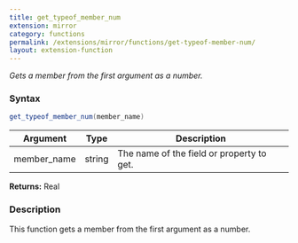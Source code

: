 ```yaml
---
title: get_typeof_member_num
extension: mirror
category: functions
permalink: /extensions/mirror/functions/get-typeof-member-num/
layout: extension-function
---
```


_Gets a member from the first argument as a number._

### Syntax ###
```cs
get_typeof_member_num(member_name)
```

| Argument | Type | Description |
| --- | --- | --- |
| member_name | string | The name of the field or property to get. |

**Returns:** Real

### Description

This function gets a member from the first argument as a number. 


